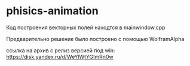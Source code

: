 # phisics-animation

Код построения векторных полей находтся в mainwindow.cpp

Предварительно решение было построено с помощью WolframAlpha

ссылка на архив с релиз версией под win: https://disk.yandex.ru/d/WeYlWtYGImRn0w
